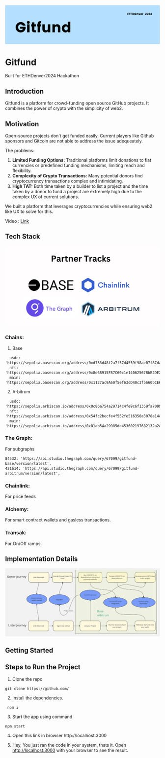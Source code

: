 <br>

![Gitfund](public/images/logo.png)

# Gitfund

Built for ETHDenver2024 Hackathon

## Introduction

Gitfund is a platform for crowd-funding open source GitHub projects. It combines the power of crypto with the simplicity of web2.

## Motivation

Open-source projects don't get funded easily. Current players like Github sponsors and Gitcoin are not able to address the issue adequeately.

The problems:

1. **Limited Funding Options:** Traditional platforms limit donations to fiat currencies or predefined funding mechanisms, limiting reach and flexibility.
2. **Complexity of Crypto Transactions:** Many potential donors find cryptocurrency transactions complex and intimidating.
3. **High TAT:** Both time taken by a builder to list a project and the time taken by a donor to fund a project are extremely high due to the complex UX of current solutions.

We built a platform that leverages cryptocurrencies while ensuring web2 like UX to solve for this.

Video : <a style="margin-bottom: 5px;" href="" target="_blank"> Link </a>

## Tech Stack

![Tech Stack](public/images/patnertracks.png)

### Chains:

1. Base

```
  usdc: 'https://sepolia.basescan.org/address/0xd733d48f2a7f57d4559f98ae07f87dab595e3523',
  nft: 'https://sepolia.basescan.org/address/0x8d68915F87C60c1e14062567BbB2DE2264cAbaa6',
  main: 'https://sepolia.basescan.org/address/0x1127ac9A60f5ef63dD40c3fb660bCE67020cfEa5',
```

2. Arbitrum

```
  usdc: 'https://sepolia.arbiscan.io/address/0x0c86a754a29714c4fe9c6f1359fa7099ed174c0b',
  nft: 'https://sepolia.arbiscan.io/address/0x54fc2becfe4f552fe516350a3078e14c86e045fa',
  main: 'https://sepolia.arbiscan.io/address/0x81ab54a29985de453602197682132a2a8e904c7d',
```

### The Graph:

For subgraphs

```
84532: 'https://api.studio.thegraph.com/query/67099/gitfund-base/version/latest',
421614: 'https://api.studio.thegraph.com/query/67099/gitfund-arbitrum/version/latest',

```

### Chainlink:

For price feeds

### Alchemy:

For smart contract wallets and gasless transactions.

### Transak:

For On/Off ramps.

## Implementation Details

![Implementation](public/images/implementation.png)

## Getting Started

## Steps to Run the Project

1. Clone the repo

```
git clone https://github.com/
```

2. Install the dependencies.

```
 npm i
```

3. Start the app using command

```
npm start
```

4. Open this link in browser http://localhost:3000

5. Hey, You just ran the code in your system, thats it. Open [http://localhost:3000](http://localhost:3000) with your browser to see the result.

<br>
